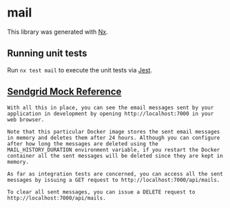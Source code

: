 # mail

This library was generated with [Nx](https://nx.dev).

## Running unit tests

Run `nx test mail` to execute the unit tests via [Jest](https://jestjs.io).

## [Sendgrid Mock Reference](https://www.claritician.com/how-to-mock-sendgrid-during-development)

```
With all this in place, you can see the email messages sent by your application in development by opening http://localhost:7000 in your web browser.

Note that this particular Docker image stores the sent email messages in memory and deletes them after 24 hours. Although you can configure after how long the messages are deleted using the MAIL_HISTORY_DURATION environment variable, if you restart the Docker container all the sent messages will be deleted since they are kept in memory.

As far as integration tests are concerned, you can access all the sent messages by issuing a GET request to http://localhost:7000/api/mails.

To clear all sent messages, you can issue a DELETE request to http://localhost:7000/api/mails.
```
